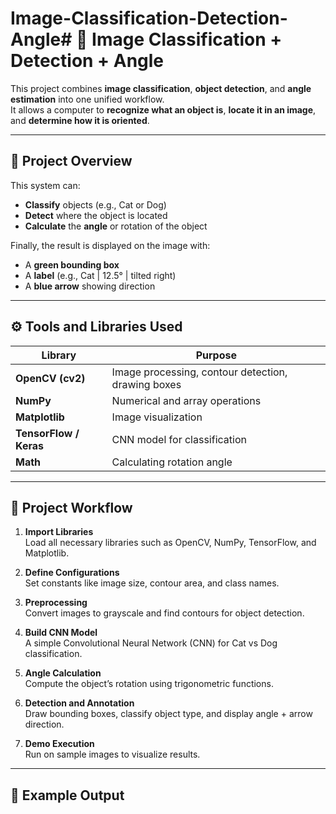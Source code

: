 # Image-Classification-Detection-Angle# 🧠 Image Classification + Detection + Angle

This project combines **image classification**, **object detection**, and **angle estimation** into one unified workflow.  
It allows a computer to **recognize what an object is**, **locate it in an image**, and **determine how it is oriented**.

---

## 📘 Project Overview
This system can:
- **Classify** objects (e.g., Cat or Dog)
- **Detect** where the object is located
- **Calculate** the **angle** or rotation of the object

Finally, the result is displayed on the image with:
- A **green bounding box**
- A **label** (e.g., Cat | 12.5° | tilted right)
- A **blue arrow** showing direction

---

## ⚙️ Tools and Libraries Used
| Library | Purpose |
|----------|----------|
| **OpenCV (cv2)** | Image processing, contour detection, drawing boxes |
| **NumPy** | Numerical and array operations |
| **Matplotlib** | Image visualization |
| **TensorFlow / Keras** | CNN model for classification |
| **Math** | Calculating rotation angle |

---

## 🧩 Project Workflow
1. **Import Libraries**  
   Load all necessary libraries such as OpenCV, NumPy, TensorFlow, and Matplotlib.

2. **Define Configurations**  
   Set constants like image size, contour area, and class names.

3. **Preprocessing**  
   Convert images to grayscale and find contours for object detection.

4. **Build CNN Model**  
   A simple Convolutional Neural Network (CNN) for Cat vs Dog classification.

5. **Angle Calculation**  
   Compute the object’s rotation using trigonometric functions.

6. **Detection and Annotation**  
   Draw bounding boxes, classify object type, and display angle + arrow direction.

7. **Demo Execution**  
   Run on sample images to visualize results.

---

## 📐 Example Output

